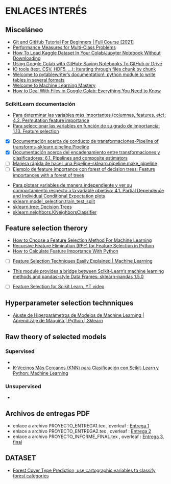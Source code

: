 # ENLACES INTERÉS
## Misceláneo
- [Git and GitHub Tutorial For Beginners | Full Course [2021]](https://www.youtube.com/watch?v=3fUbBnN_H2c&ab_channel=Amigoscode)
- [Performance Measures for Multi-Class Problems](https://www.datascienceblog.net/post/machine-learning/performance-measures-multi-class-problems/)
- [How To Load Kaggle Dataset In Your Colab/Jupyter Notebook Without Downloading](https://buggyprogrammer.com/load-kaggle-dataset-in-colab-or-jupyter/)
- [Using Google Colab with GitHub: Saving Notebooks To GitHub or Drive](https://colab.research.google.com/github/googlecolab/colabtools/blob/master/notebooks/colab-github-demo.ipynb#scrollTo=8QAWNjizy_3O)
- [IO tools (text, CSV, HDF5, …): Iterating through files chunk by chunk](https://pandas.pydata.org/docs/user_guide/io.html)
- [Welcome to pytablewriter’s documentation!: python module to write tables in several formats](https://pytablewriter.readthedocs.io/en/latest/index.html#welcome-to-pytablewriter-s-documentation)
- [Welcome to Machine Learning Mastery](https://machinelearningmastery.com/)
- [How to Deal With Files in Google Colab: Everything You Need to Know](https://neptune.ai/blog/google-colab-dealing-with-files)
### ScikitLearn documentación
- [Para determinar las variables más importantes (columnas, features, etc): 4.2. Permutation feature importance](https://scikit-learn.org/stable/modules/permutation_importance.html)
- [Para seleccionar las variables en función de su grado de importancia: 1.13. Feature selection](https://scikit-learn.org/stable/modules/feature_selection.html)
- [x] [Documentación acerca de conducto de transformaciones-Pipeline of transforms-sklearn.pipeline.Pipeline](https://scikit-learn.org/stable/modules/generated/sklearn.pipeline.Pipeline.html#sklearn.pipeline.Pipeline)
- [x] [Documentación acerca del encadenamiento entre transformaciones y clasificadores: 6.1. Pipelines and composite estimators](https://scikit-learn.org/stable/modules/compose.html#pipeline)
- [ ] [Manera rápida de hacer una Pipeline-sklearn.pipeline.make_pipeline](https://scikit-learn.org/stable/modules/generated/sklearn.pipeline.make_pipeline.html#sklearn.pipeline.make_pipeline)
- [ ] [Ejemplo de feature importance con forest of decision tress: Feature importances with a forest of trees](https://scikit-learn.org/stable/auto_examples/ensemble/plot_forest_importances.html#sphx-glr-auto-examples-ensemble-plot-forest-importances-py)
- [Para plotear variables de manera independiente y ver su comportamiento respecto a la variable objetivo: 4.1. Partial Dependence and Individual Conditional Expectation plots](https://scikit-learn.org/stable/modules/partial_dependence.html)
- [sklearn.model_selection.train_test_split](https://scikit-learn.org/stable/modules/generated/sklearn.model_selection.train_test_split.html)
- [sklearn.tree: Decision Trees](https://scikit-learn.org/stable/modules/classes.html?highlight=tree#module-sklearn.tree)
- [sklearn.neighbors.KNeighborsClassifier](https://scikit-learn.org/stable/modules/generated/sklearn.neighbors.KNeighborsClassifier.html)
## Feature selection therory
- [How to Choose a Feature Selection Method For Machine Learning](https://machinelearningmastery.com/feature-selection-with-real-and-categorical-data/)
- [Recursive Feature Elimination (RFE) for Feature Selection in Python](https://machinelearningmastery.com/rfe-feature-selection-in-python/)
- [How to Calculate Feature Importance With Python](https://machinelearningmastery.com/calculate-feature-importance-with-python/)
- [ ] [Feature Selection Techniques Easily Explained | Machine Learning](https://www.youtube.com/watch?v=EqLBAmtKMnQ&ab_channel=KrishNaik)
- [This module provides a bridge between Scikit-Learn’s machine learning methods and pandas-style Data Frames: sklearn-pandas 1.5.0](https://pypi.org/project/sklearn-pandas/1.5.0/)
- [ ] [Feature Selection for Scikit Learn, YT video](https://www.youtube.com/watch?v=wjKvyk8xStg&ab_channel=DataTalks)
## Hyperparameter selection technniques
- [Ajuste de Hiperparámetros de Modelos de Machine Learning | Aprendizaje de Máquina | Python | Sklearn](https://youtu.be/YAfS8-BXp8Q)
## Raw theory of selected models
### Supervised
- []()
- [K-Vecinos Más Cercanos (KNN) para Clasificación con Scikit-Learn y Python: Machine Learning](https://youtu.be/XN6fChNqfbs)
### Unsupervised
- []()
## Archivos de entregas PDF
- enlace a archivo PROYECTO_ENTREGA1.tex , overleaf : [Entrega 1](https://www.overleaf.com/8579998717zjrrdcgmnpqk)
- enlace a archivo PROYECTO_ENTREGA2.tex , overleaf : [Entrega 2](https://www.overleaf.com/1932649754ffysfmrjxnkk)
- enlace a archivo PROYECTO_INFORME_FINAL.tex , overleaf : [Entrega 3, final](https://www.overleaf.com/8257938442jvfzqzccnbsq)

## DATASET
- [Forest Cover Type Prediction, use cartographic variables to classify forest categories](https://www.kaggle.com/competitions/forest-cover-type-prediction/data?select=train.csv)
